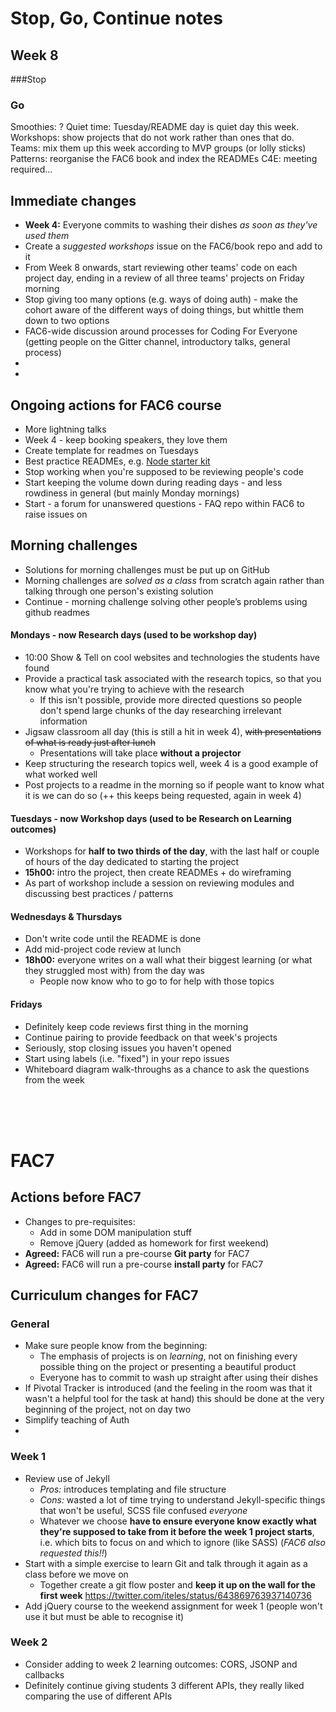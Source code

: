 # Stop, Go, Continue notes

## Week 8

###Stop

### Go
Smoothies: ?
Quiet time: Tuesday/README day is quiet day this week.  
Workshops: show projects that do not work rather than ones that do.  
Teams: mix them up this week according to MVP groups (or lolly sticks)
Patterns: reorganise the FAC6 book and index the READMEs
C4E: meeting required...

## Immediate changes
+ **Week 4:** Everyone commits to washing their dishes _as soon as they've used them_
+ Create a *suggested workshops* issue on the FAC6/book repo and add to it  
+ From Week 8 onwards, start reviewing other teams' code on each project day, ending in a review of all three teams' projects on Friday morning  
+ Stop giving too many options (e.g. ways of doing auth) - make the cohort aware of the different ways of doing things, but whittle them down to two options  
+ FAC6-wide discussion around processes for Coding For Everyone (getting people on the Gitter channel, introductory talks, general process)
+ 
+ 


## Ongoing actions for FAC6 course
+ More lightning talks
+ Week 4 - keep booking speakers, they love them
+ Create template for readmes on Tuesdays
+ Best practice READMEs, e.g. [Node starter kit](https://github.com/sofer/sssk)  
+ Stop working when you're supposed to be reviewing people's code  
+ Start keeping the volume down during reading days - and less rowdiness in general (but mainly Monday mornings)  
+ Start - a forum for unanswered questions - FAQ repo within FAC6 to raise issues on  


## Morning challenges
+ Solutions for morning challenges must be put up on GitHub
+ Morning challenges are _solved as a class_ from scratch again rather than talking through one person's existing solution  
+ Continue - morning challenge solving other people’s problems using github readmes


#### Mondays - now Research days (used to be workshop day)
+ 10:00 Show & Tell on cool websites and technologies the students have found
+ Provide a practical task associated with the research topics, so that you know what you're trying to achieve with the research
  + If this isn't possible, provide more directed questions so people don't spend large chunks of the day researching irrelevant information
+ Jigsaw classroom all day (this is still a hit in week 4), ~~with presentations of what is ready just after lunch~~
  + Presentations will take place **without a projector**
+ Keep structuring the research topics well, week 4 is a good example of what worked well
+ Post projects to a readme in the morning so if people want to know what it is we can do so
(++ this keeps being requested, again in week 4)


#### Tuesdays - now Workshop days (used to be Research on Learning outcomes)
+ Workshops for **half to two thirds of the day**, with the last half or couple of hours of the day dedicated to starting the project
+ **15h00:** intro the project, then create READMEs + do wireframing  
+ As part of workshop include a session on reviewing modules and discussing best practices / patterns  

#### Wednesdays & Thursdays
+ Don't write code until the README is done
+ Add mid-project code review at lunch
+ **18h00:** everyone writes on a wall what their biggest learning (or what they struggled most with) from the day was
  + People now know who to go to for help with those topics

#### Fridays
+ Definitely keep code reviews first thing in the morning
+ Continue pairing to provide feedback on that week's projects
+ Seriously, stop closing issues you haven't opened
+ Start using labels (i.e. "fixed") in your repo issues
+ Whiteboard diagram walk-throughs as a chance to ask the questions from the week

<br/>
<br/>
<br/>

# FAC7

## Actions before FAC7
+ Changes to pre-requisites:
  + Add in some DOM manipulation stuff
  + Remove jQuery (added as homework for first weekend)
+ **Agreed:** FAC6 will run a pre-course **Git party** for FAC7
+ **Agreed:** FAC6 will run a pre-course **install party** for FAC7

## Curriculum changes for FAC7

### General
+ Make sure people know from the beginning:
  + The emphasis of projects is on _learning_, not on finishing every possible thing on the project or presenting a beautiful product
  + Everyone has to commit to wash up straight after using their dishes
+ If Pivotal Tracker is introduced (and the feeling in the room was that it wasn't a helpful tool for the task at hand) this should be done at the very beginning of the project, not on day two  
+ Simplify teaching of Auth  
+ 

### Week 1
+ Review use of Jekyll
  + _Pros:_ introduces templating and file structure
  + _Cons:_ wasted a lot of time trying to understand Jekyll-specific things that won't be useful, SCSS file confused _everyone_
  + Whatever we choose **have to ensure everyone know exactly what they're supposed to take from it before the week 1 project starts**, i.e. which bits to focus on and which to ignore (like SASS) (_FAC6 also requested this!!_)
+ Start with a simple exercise to learn Git and talk through it again as a class before we move on
  + Together create a git flow poster and **keep it up on the wall for the first week** 
  https://twitter.com/iteles/status/643869763937140736
+ Add jQuery course to the weekend assignment for week 1 (people won't use it but must be able to recognise it)

### Week 2
+ Consider adding to week 2 learning outcomes: CORS, JSONP and callbacks
+ Definitely continue giving students 3 different APIs, they really liked comparing the use of different APIs
